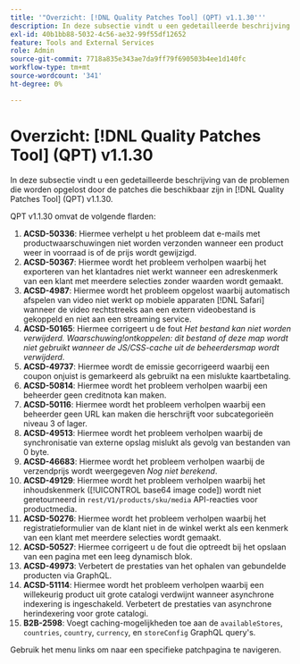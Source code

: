 ```yaml
---
title: '"Overzicht: [!DNL Quality Patches Tool] (QPT) v1.1.30'''
description: In deze subsectie vindt u een gedetailleerde beschrijving van de problemen die worden opgelost door de patches die beschikbaar zijn in [!DNL Quality Patches Tool] (QPT) v1.1.30.
exl-id: 40b1bb88-5032-4c56-ae32-99f55df12652
feature: Tools and External Services
role: Admin
source-git-commit: 7718a835e343ae7da9ff79f690503b4ee1d140fc
workflow-type: tm+mt
source-wordcount: '341'
ht-degree: 0%

---
```


# Overzicht: [!DNL Quality Patches Tool] (QPT) v1.1.30

In deze subsectie vindt u een gedetailleerde beschrijving van de problemen die worden opgelost door de patches die beschikbaar zijn in [!DNL Quality Patches Tool] (QPT) v1.1.30.

QPT v1.1.30 omvat de volgende flarden:

1. **ACSD-50336**: Hiermee verhelpt u het probleem dat e-mails met productwaarschuwingen niet worden verzonden wanneer een product weer in voorraad is of de prijs wordt gewijzigd.
1. **ACSD-50367**: Hiermee wordt het probleem verholpen waarbij het exporteren van het klantadres niet werkt wanneer een adreskenmerk van een klant met meerdere selecties zonder waarden wordt gemaakt.
1. **ACSD-4987**: Hiermee wordt het probleem opgelost waarbij automatisch afspelen van video niet werkt op mobiele apparaten [!DNL Safari] wanneer de video rechtstreeks aan een extern videobestand is gekoppeld en niet aan een streaming service.
1. **ACSD-50165**: Hiermee corrigeert u de fout *Het bestand kan niet worden verwijderd. Waarschuwing!ontkoppelen: dit bestand of deze map wordt niet gebruikt wanneer de JS/CSS-cache uit de beheerdersmap wordt verwijderd*.
1. **ACSD-49737**: Hiermee wordt de emissie gecorrigeerd waarbij een coupon onjuist is gemarkeerd als gebruikt na een mislukte kaartbetaling.
1. **ACSD-50814**: Hiermee wordt het probleem verholpen waarbij een beheerder geen creditnota kan maken.
1. **ACSD-50116**: Hiermee wordt het probleem verholpen waarbij een beheerder geen URL kan maken die herschrijft voor subcategorieën niveau 3 of lager.
1. **ACSD-49513**: Hiermee wordt het probleem verholpen waarbij de synchronisatie van externe opslag mislukt als gevolg van bestanden van 0 byte.
1. **ACSD-46683**: Hiermee wordt het probleem verholpen waarbij de verzendprijs wordt weergegeven *Nog niet berekend*.
1. **ACSD-49129**: Hiermee wordt het probleem verholpen waarbij het inhoudskenmerk ([!UICONTROL base64 image code]) wordt niet geretourneerd in `rest/V1/products/sku/media` API-reacties voor productmedia.
1. **ACSD-50276**: Hiermee wordt het probleem verholpen waarbij het registratieformulier van de klant niet in de winkel werkt als een kenmerk van een klant met meerdere selecties wordt gemaakt.
1. **ACSD-50527**: Hiermee corrigeert u de fout die optreedt bij het opslaan van een pagina met een leeg dynamisch blok.
1. **ACSD-49973**: Verbetert de prestaties van het ophalen van gebundelde producten via GraphQL.
1. **ACSD-51114**: Hiermee wordt het probleem verholpen waarbij een willekeurig product uit grote catalogi verdwijnt wanneer asynchrone indexering is ingeschakeld. Verbetert de prestaties van asynchrone herindexering voor grote catalogi.
1. **B2B-2598**: Voegt caching-mogelijkheden toe aan de `availableStores`, `countries`, `country`, `currency`, en `storeConfig` GraphQL query&#39;s.

Gebruik het menu links om naar een specifieke patchpagina te navigeren.
